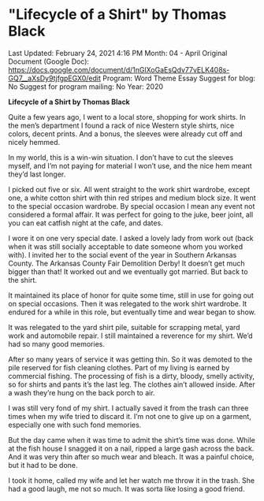 # "Lifecycle of a Shirt" by Thomas Black

Last Updated: February 24, 2021 4:16 PM
Month: 04 - April
Original Document (Google Doc): https://docs.google.com/document/d/1nGlXoGaEsQdv77vELK408s-GQ7__aXsDy9tjfgpEGX0/edit
Program: Word Theme Essay
Suggest for blog: No
Suggest for program mailing: No
Year: 2020

**Lifecycle of a Shirt by Thomas Black**

Quite a few years ago, I went to a local store, shopping for work shirts. In the men’s department I found a rack of nice Western style shirts, nice colors, decent prints. And a bonus, the sleeves were already cut off and nicely hemmed.

In my world, this is a win-win situation. I don’t have to cut the sleeves myself, and I’m not paying for material I won’t use, and the nice hem meant they’d last longer.

I picked out five or six. All went straight to the work shirt wardrobe, except one, a white cotton shirt with thin red stripes and medium block size. It went to the special occasion wardrobe. By special occasion I mean any event not considered a formal affair. It was perfect for going to the juke, beer joint, all you can eat catfish night at the cafe, and dates.

I wore it on one very special date. I asked a lovely lady from work out (back when it was still socially acceptable to date someone whom you worked with). I invited her to the social event of the year in Southern Arkansas County. The Arkansas County Fair Demolition Derby! It doesn’t get much bigger than that! It worked out and we eventually got married. But back to the shirt.

It maintained its place of honor for quite some time, still in use for going out on special occasions. Then it was relegated to the work shirt wardrobe. It endured for a while in this role, but eventually time and wear began to show.

It was relegated to the yard shirt pile, suitable for scrapping metal, yard work and automobile repair. I still maintained a reverence for my shirt. We’d had so many good memories.

After so many years of service it was getting thin. So it was demoted to the pile reserved for fish cleaning clothes. Part of my living is earned by commercial fishing. The processing of fish is a dirty, bloody, smelly activity, so for shirts and pants it’s the last leg. The clothes ain’t allowed inside. After a wash they’re hung on the back porch to air.

I was still very fond of my shirt. I actually saved it from the trash can three times when my wife tried to discard it. I’m not one to give up on a garment, especially one with such fond memories.

But the day came when it was time to admit the shirt’s time was done. While at the fish house I snagged it on a nail, ripped a large gash across the back. And it was very thin after so much wear and bleach. It was a painful choice, but it had to be done.

I took it home, called my wife and let her watch me throw it in the trash. She had a good laugh, me not so much. It was sorta like losing a good friend.